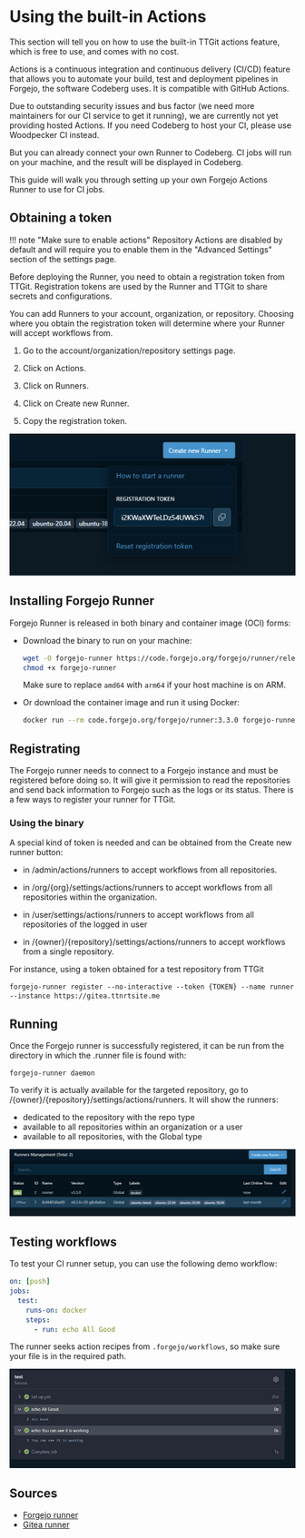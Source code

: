 # Using the built-in Actions
This section will tell you on how to use the built-in TTGit actions feature, which is free to use, and comes with no cost.

Actions is a continuous integration and continuous delivery (CI/CD) feature that allows you to automate your build, test and deployment pipelines in Forgejo, the software Codeberg uses. It is compatible with GitHub Actions.

Due to outstanding security issues and bus factor (we need more maintainers for our CI service to get it running), we are currently not yet providing hosted Actions. If you need Codeberg to host your CI, please use Woodpecker CI instead.

But you can already connect your own Runner to Codeberg. CI jobs will run on your machine, and the result will be displayed in Codeberg.

This guide will walk you through setting up your own Forgejo Actions Runner to use for CI jobs.

## Obtaining a token
!!! note "Make sure to enable actions"
    Repository Actions are disabled by default and will require you to enable them in the "Advanced Settings" section of the settings page.


Before deploying the Runner, you need to obtain a registration token from TTGit. Registration tokens are used by the Runner and TTGit to share secrets and configurations.

You can add Runners to your account, organization, or repository. Choosing where you obtain the registration token will determine where your Runner will accept workflows from.

1. Go to the account/organization/repository settings page.

2. Click on Actions.

3. Click on Runners.

4. Click on Create new Runner.

5. Copy the registration token.

![creating_the_runner](/images/creating-the-runner.png)

## Installing Forgejo Runner 
Forgejo Runner is released in both binary and container image (OCI) forms:

- Download the binary to run on your machine:

    ```bash
    wget -O forgejo-runner https://code.forgejo.org/forgejo/runner/releases/download/v3.3.0/forgejo-runner-3.3.0-linux-amd64
    chmod +x forgejo-runner
    ```
	
    Make sure to replace `amd64` with `arm64` if your host machine is on ARM.

- Or download the container image and run it using Docker:

    ```bash
    docker run --rm code.forgejo.org/forgejo/runner:3.3.0 forgejo-runner --version
    ```

## Registrating
The Forgejo runner needs to connect to a Forgejo instance and must be registered before doing so. It will give it permission to read the repositories and send back information to Forgejo such as the logs or its status. There is a few ways to register your runner for TTGit.

### Using the binary
A special kind of token is needed and can be obtained from the Create new runner button:

- in /admin/actions/runners to accept workflows from all repositories.

- in /org/{org}/settings/actions/runners to accept workflows from all repositories within the organization.

- in /user/settings/actions/runners to accept workflows from all repositories of the logged in user

- in /{owner}/{repository}/settings/actions/runners to accept workflows from a single repository.

For instance, using a token obtained for a test repository from TTGit

```
forgejo-runner register --no-interactive --token {TOKEN} --name runner --instance https://gitea.ttnrtsite.me
```

## Running
Once the Forgejo runner is successfully registered, it can be run from the directory in which the .runner file is found with:

```
forgejo-runner daemon
```

To verify it is actually available for the targeted repository, go to /{owner}/{repository}/settings/actions/runners. It will show the runners:

* dedicated to the repository with the repo type
* available to all repositories within an organization or a user
* available to all repositories, with the Global type

![list_of_runners](/images/list-of-runners.png)

## Testing workflows

To test your CI runner setup, you can use the following demo workflow:

```yaml
on: [push]
jobs:
  test:
    runs-on: docker
    steps:
      - run: echo All Good
```

The runner seeks action recipes from `.forgejo/workflows`, so make sure your file is in the required path.

![demo-workflow](/images/demo-workflow.png)


## Sources
- [Forgejo runner](https://forgejo.org/docs/next/admin/actions/)
- [Gitea runner](https://docs.gitea.com/usage/actions/overview)